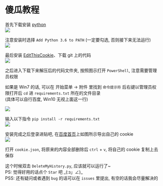 # 傻瓜教程

首先下载安装 [python][1]  
![][2]  

注意安装时选择 `Add Python 3.6 to PATH`  (一定要勾选, 否则接下来无法运行)  
![][3]  

最后安装 [EditThisCookie][8]、下载 git 上的代码  
![][9]  

之后进入下载下来解压后的代码文件夹, 按照图示打开 `PowerShell`, 注意需要管理员权限  

如果是 Win7 的话, 可以在 开始菜单 -> 附件 里找到 `命令提示符` 后右键以管理员权限打开后 `cd` 进 `requirements.txt` 所在的文件目录  
(具体可以自行百度, Win10 无视上面这一行)  

![][15]  
  
输入以下指令 `pip install -r requirements.txt`  
![][16]  

安装完成之后登录进贴吧, 在[百度首页][17]上如图所示导出自己的 cookie  
![][18]  

打开 `cookie.json`, 将原来的内容全部删除后 `ctrl` +  `v`, 将自己的 cookie 复制上去保存  

这个时候双击 `DeleteMyHistory.py`, 应该就可以运行了~  
PS: 觉得好用的话点个 `Star` 吧 \_(:з」∠)\_  
PSS: 还有疑问或者遇到 `bug` 的话可以在 `issues` 里提出, 有空的话我会尽量解决的

[1]: https://www.python.org/
[2]: http://i.imgur.com/o3wdzlk.png
[3]: http://i.imgur.com/P206SmS.png
[8]: https://chrome.google.com/webstore/detail/editthiscookie/fngmhnnpilhplaeedifhccceomclgfbg
[9]: https://imgur.com/4qq0Cxo.png
[15]: https://imgur.com/gucdJKA.png
[16]: https://imgur.com/bojLBlf.png
[17]: https://www.baidu.com
[18]: https://imgur.com/6vS5ihv.png